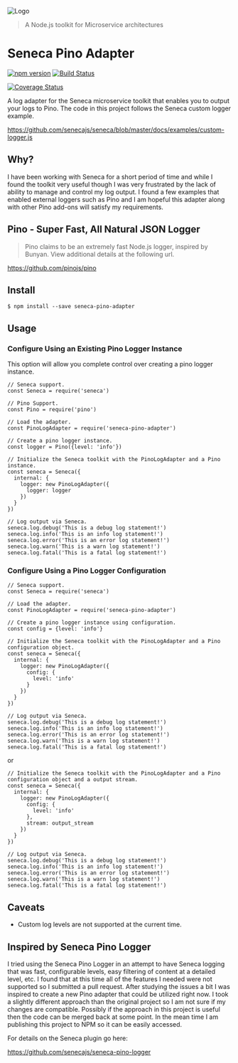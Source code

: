 ![Logo][]
> A Node.js toolkit for Microservice architectures

# Seneca Pino Adapter

[![npm version](https://badge.fury.io/js/seneca-pino-adapter.svg)](https://badge.fury.io/js/seneca-pino-adapter)
[![Build Status][travis-badge]][travis-url]

[![Coverage Status](https://coveralls.io/repos/github/blueshirts/seneca-pino-adapter/badge.svg?branch=master)](https://coveralls.io/github/blueshirts/seneca-pino-adapter?branch=master)

A log adapter for the Seneca microservice toolkit that enables you to output your logs to Pino.  The code in this 
project follows the Seneca custom logger example.

https://github.com/senecajs/seneca/blob/master/docs/examples/custom-logger.js


## Why?

I have been working with Seneca for a short period of time and while I found the toolkit very useful though I was very
frustrated by the lack of ability to manage and control my log output.  I found a few examples that enabled external
loggers such as Pino and I am hopeful this adapter along with other Pino add-ons will satisfy my requirements. 


## Pino - Super Fast, All Natural JSON Logger

> Pino claims to be an extremely fast Node.js logger, inspired by Bunyan.  View additional details at the following url.
     
https://github.com/pinojs/pino


## Install

    $ npm install --save seneca-pino-adapter



## Usage

### Configure Using an Existing Pino Logger Instance

This option will allow you complete control over creating a pino logger instance.

    // Seneca support.
    const Seneca = require('seneca')
    
    // Pino Support.
    const Pino = require('pino')
    
    // Load the adapter.
    const PinoLogAdapter = require('seneca-pino-adapter')
    
    // Create a pino logger instance.
    const logger = Pino({level: 'info'})
    
    // Initialize the Seneca toolkit with the PinoLogAdapter and a Pino instance.
    const seneca = Seneca({
      internal: {
        logger: new PinoLogAdapter({
          logger: logger
        })
      }
    })
    
    // Log output via Seneca.
    seneca.log.debug('This is a debug log statement!')
    seneca.log.info('This is an info log statement!')
    seneca.log.error('This is an error log statement!')
    seneca.log.warn('This is a warn log statement!')
    seneca.log.fatal('This is a fatal log statement!')
    

### Configure Using a Pino Logger Configuration

    // Seneca support.
    const Seneca = require('seneca')
    
    // Load the adapter.
    const PinoLogAdapter = require('seneca-pino-adapter')
    
    // Create a pino logger instance using configuration.
    const config = {level: 'info'}
    
    // Initialize the Seneca toolkit with the PinoLogAdapter and a Pino configuration object.
    const seneca = Seneca({
      internal: {
        logger: new PinoLogAdapter({
          config: {
            level: 'info'
          }
        })
      }
    })
    
    // Log output via Seneca.
    seneca.log.debug('This is a debug log statement!')
    seneca.log.info('This is an info log statement!')
    seneca.log.error('This is an error log statement!')
    seneca.log.warn('This is a warn log statement!')
    seneca.log.fatal('This is a fatal log statement!')
    

or 

    // Initialize the Seneca toolkit with the PinoLogAdapter and a Pino configuration object and a output stream.
    const seneca = Seneca({
      internal: {
        logger: new PinoLogAdapter({
          config: {
            level: 'info'
          },
          stream: output_stream
        })
      }
    })
    
    // Log output via Seneca.
    seneca.log.debug('This is a debug log statement!')
    seneca.log.info('This is an info log statement!')
    seneca.log.error('This is an error log statement!')
    seneca.log.warn('This is a warn log statement!')
    seneca.log.fatal('This is a fatal log statement!')
    

## Caveats

- Custom log levels are not supported at the current time.


## Inspired by Seneca Pino Logger

I tried using the Seneca Pino Logger in an attempt to have Seneca logging that was fast, configurable levels, easy 
filtering of content at a detailed level, etc.  I found that at this time all of the features I needed were not 
supported so I submitted a pull request.  After studying the issues a bit I was inspired to create a new Pino adapter
that could be utilized right now.  I took a slightly different approach than the original project so I am not sure if
my changes are compatible.  Possibly if the approach in this project is useful then the code can be merged back at some
point.  In the mean time I am publishing this project to NPM so it can be easily accessed.

For details on the Seneca plugin go here:

https://github.com/senecajs/seneca-pino-logger


[Logo]: https://camo.githubusercontent.com/4a0178ff2abf26f9214d4d98bc23eec356ced357/687474703a2f2f73656e6563616a732e6f72672f66696c65732f6173736574732f73656e6563612d6c6f676f2e706e67
[npm-url]: https://npmjs.com/package/seneca-pino-adapter
[npm-badge]: https://badge.fury.io/js/seneca-pino-adapter.svg
[travis-badge]: https://api.travis-ci.org/blueshirts/seneca-pino-adapter.svg
[travis-url]: https://travis-ci.org/blueshirts/seneca-pino-adapter
[BadgeCoveralls]: https://coveralls.io/repos/blueshirts/seneca-pino-adapter/badge.svg?branch=senecamaster&service=github
[Coveralls]: https://coveralls.io/github/blueshirts/seneca-pino-adapter?branch=master

